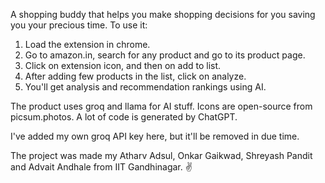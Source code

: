 A shopping buddy that helps you make shopping decisions for you saving you your precious time. To use it:
1. Load the extension in chrome.
2. Go to amazon.in, search for any product and go to its product page.
3. Click on extension icon, and then on add to list.
4. After adding few products in the list, click on analyze.
5. You'll get analysis and recommendation rankings using AI.


The product uses groq and llama for AI stuff. Icons are open-source from picsum.photos. A lot of code is generated by ChatGPT.

I've added my own groq API key here, but it'll be removed in due time.

The project was made my Atharv Adsul, Onkar Gaikwad, Shreyash Pandit and Advait Andhale from IIT Gandhinagar. ✌️
